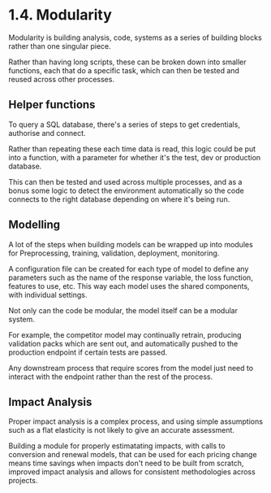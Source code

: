 # 1.4. Modularity

Modularity is building analysis, code, systems as a series of building blocks rather than one singular piece. 

Rather than having long scripts, these can be broken down into smaller functions, each that do a specific task, which can then be tested and reused across other processes.

## Helper functions

To query a SQL database, there's a series of steps to get credentials, authorise and connect. 

Rather than repeating these each time data is read, this logic could be put into a function, with a parameter for whether it's the test, dev or production database. 

This can then be tested and used across multiple processes, and as a bonus some logic to detect the environment automatically so the code connects to the right database depending on where it's being run. 

## Modelling 

A lot of the steps when building models can be wrapped up into modules for Preprocessing, training, validation, deployment, monitoring.

A configuration file can be created for each type of model to define any parameters such as the name of the response variable, the loss function, features to use, etc. This way each model uses the shared components, with individual settings.  

Not only can the code be modular, the model itself can be a modular system. 

For example, the competitor model may continually retrain, producing validation packs which are sent out, and automatically pushed to the production endpoint if certain tests are passed. 

Any downstream process that require scores from the model just need to interact with the endpoint rather than the rest of the process.

## Impact Analysis

Proper impact analysis is a complex process, and using simple assumptions such as a flat elasticity is not likely to give an accurate assessment. 

Building a module for properly estimatating impacts, with calls to conversion and renewal models, that can be used for each pricing change means time savings when impacts don't need to be built from scratch, improved impact analysis and allows for consistent methodologies across projects.







